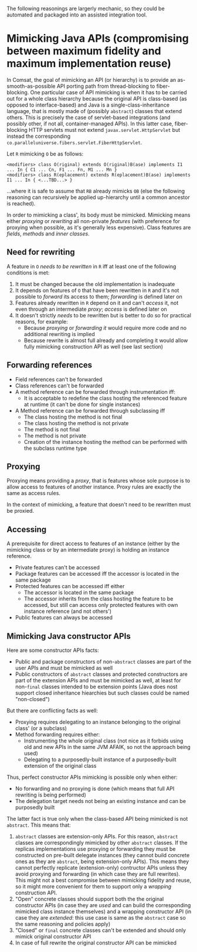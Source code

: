 The following reasonings are largerly mechanic, so they could be automated and packaged into an assisted integration tool.

Mimicking Java APIs (compromising between maximum fidelity and maximum implementation reuse)
============================================================================================

In Comsat, the goal of mimicking an API (or hierarchy) is to provide an as-smooth-as-possible API porting path from thread-blocking to fiber-blocking.
One particular case of API mimicking is when it has to be carried out for a whole class hierarchy because the original API is class-based (as opposed to interface-based) and Java is a
single-class-inheritance language, that is mostly made of (possibly `abstract`) classes that extend others.
This is precisely the case of servlet-based integrations (and possibly other, if not all, container-managed APIs). In this latter case, fiber-blocking HTTP servlets must not extend
`javax.servlet.HttpServlet` but instead the corresponding `co.paralleluniverse.fibers.servlet.FiberHttpServlet`.

Let `R` mimicking `O` be as follows:

```
<modifiers> class O(riginal) extends O(riginal)B(ase) implements I1 ... In { C1 ... Cn, F1 ... Fn, M1 ... Mn }
<modifiers> class R(eplacement) extends R(eplacement)B(ase) implements I1 ... In { <...TBD...> }
```

...where it is safe to assume that `RB` already mimicks `OB` (else the following reasoning can recursively be applied up-hierarchy until a common ancestor is reached).

In order to mimicking a class', its body must be mimicked. Mimicking means either _proxying_ or _rewriting_ all non-private _features_ (with preference for proxying when possible, as it's
generally less expensive). Class features are _fields_, _methods_ and _inner classes_.

Need for rewriting
------------------

A feature in `O` _needs to be rewritten_ in `R` iff at least one of the following conditions is met:

1. It must be changed because the old implementation is inadequate
2. It depends on features of `O` that have been rewritten in `R` and it's not possible to _forward_ its access to them; _forwarding_ is defined later on
3. Features already rewritten in `R` depend on it and can't _access_ it, not even through an intermediate _proxy_; _access_ is defined later on
4. It doesn't strictly _needs_ to be rewritten but is better to do so for practical reasons, for example:
   * Because _proxying_ or _forwarding it_ would require more code and no additional rewriting is implied
   * Because rewrite is almost full already and completing it would allow fully mimicking construction API as well (see last section)

Forwarding references
---------------------

- Field references can't be forwarded
- Class references can't be forwarded
- A method reference can be forwarded through instrumentation iff:
  - It is acceptable to redefine the class hosting the referenced feature at runtime (it can't be done for single instances)
- A Method reference can be forwarded through subclassing iff
  - The class hosting the method is not final
  - The class hosting the method is not private
  - The method is not final
  - The method is not private
  - Creation of the instance hosting the method can be performed with the subclass runtime type

Proxying
--------

Proxying means providing a _proxy_, that is features whose sole purpose is to allow access to features of another instance.
Proxy rules are exactly the same as access rules.

In the context of mimicking, a feature that doesn't need to be rewritten must be proxied.

Accessing
---------

A prerequisite for direct access to features of an instance (either by the mimicking class or by an intermediate proxy) is holding an instance reference.

- Private features can't be accessed
- Package features can be accessed iff the accessor is located in the same package
- Protected features can be accessed iff either
  - The accessor is located in the same package
  - The accessor inherits from the class hosting the feature to be accessed, but still can access only protected features with own instance reference (and not others')
- Public features can always be accessed

Mimicking Java constructor APIs
-------------------------------

Here are some constructor APIs facts:

- Public and package constructors of non-`abstract` classes are part of the user APIs and must be mimicked as well
- Public constructors of `abstract` classes and protected constructors are part of the extension APIs and must be mimicked as well, at least for non-`final` classes intended to be extension points
(Java does nost support closed inheritance hiearchies but such classes could be named "non-closed")

But there are conflicting facts as well:

- Proxying requires delegating to an instance belonging to the original class' (or a subclass)
- Method forwarding requires either:
  - Instrumenting the whole original class (not nice as it forbids using old and new APIs in the same JVM AFAIK, so not the approach being used)
  - Delegating to a purposedly-built instance of a purposedly-built extension of the original class

Thus, perfect constructor APIs mimicking is possible only when either:

- No forwarding and no proxying is done (which means that full API rewriting is being performed)
- The delegation target needs not being an existing instance and can be purposedly built

The latter fact is true only when the class-based API being mimicked is not `abstract`. This means that:

1. `abstract` classes are extension-only APIs. For this reason, `abstract` classes are correspondingly mimicked by other `abstract` classes. If the replicas implementations use proxying or forwarding
they must be constructed on pre-built delegate instances (they cannot build concrete ones as they are `abstract`, being extension-only APIs). This means they cannot perfectly replicate
(extension-only) contructor APIs unless they avoid proxying and forwarding (in which case they are full rewrites).
This might not a best compromise between mimicking fidelity and reuse, so it might more convenient for them to support only a _wrapping_ construction API.
2. "Open" concrete classes should support both the the original constructor APIs (in case they are _used_ and can build the corresponding mimicked class instance themselves) and a wrapping constructor
API (in case they are _extended_: this use case is same as the `abstract` case so the same reasoning and policies apply)
3. "Closed" or `final` concrete classes can't be extended and should only mimick original constructor API
4. In case of full rewrite the original constructor API can be mimicked